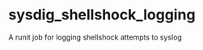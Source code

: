 sysdig_shellshock_logging
=========================

A runit job for logging shellshock attempts to syslog
